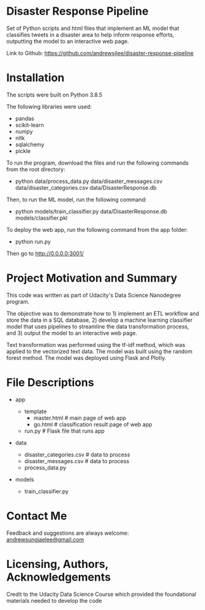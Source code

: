 # Disaster Response Pipeline
Set of Python scripts and html files that implement an ML model that classifies tweets in a disaster area to help inform response efforts, outputting the model to an interactive web page.

Link to Github: https://github.com/andrewsjlee/disaster-response-pipeline

# Installation
The scripts were built on Python 3.8.5

The following libraries were used:
- pandas
- scikit-learn 
- numpy
- nltk
- sqlalchemy
- pickle

To run the program, download the files and run the following commands from the root directory:
- python data/process_data.py data/disaster_messages.csv data/disaster_categories.csv data/DisasterResponse.db

Then, to run the ML model, run the following command:
- python models/train_classifier.py data/DisasterResponse.db models/classifier.pkl

To deploy the web app, run the following command from the app folder:
- python run.py

Then go to http://0.0.0.0:3001/

# Project Motivation and Summary
This code was written as part of Udacity's Data Science Nanodegree program. 

The objective was to demonstrate how to 1) implement an ETL workflow and store the data in a SQL database, 2) develop a machine learning classifier model that uses pipelines to streamline the data transformation process, and 3) output the model to an interactive web page.

Text transformation was performed using the tf-idf method, which was applied to the vectorized text data. The model was built using the random forest method. The model was deployed using Flask and Plotly.

# File Descriptions
* app
  * template
    * master.html  # main page of web app
    * go.html  # classification result page of web app
  * run.py  # Flask file that runs app

* data
  * disaster_categories.csv  # data to process 
  * disaster_messages.csv  # data to process
  * process_data.py

* models
  * train_classifier.py

# Contact Me
Feedback and suggestions are always welcome: andrewsungjaelee@gmail.com

# Licensing, Authors, Acknowledgements
Credit to the Udacity Data Science Course which provided the foundational materials needed to develop the code
